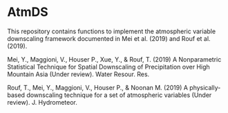 # AtmDS
This repository contains functions to implement the atmospheric variable downscaling framework documented in Mei et al. (2019) and Rouf et al. (2019).

Mei, Y., Maggioni, V., Houser P., Xue, Y., & Rouf, T. (2019) A Nonparametric Statistical Technique for Spatial Downscaling of Precipitation over High Mountain Asia (Under review). Water Resour. Res.

Rouf, T., Mei, Y., Maggioni, V., Houser P., & Noonan M. (2019) A physically-based downscaling technique for a set of atmospheric variables (Under review). J. Hydrometeor.
